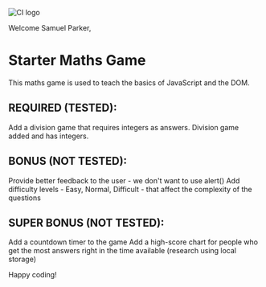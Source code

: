 ![CI logo](https://codeinstitute.s3.amazonaws.com/fullstack/ci_logo_small.png)

Welcome Samuel Parker,

# Starter Maths Game
This maths game is used to teach the basics of JavaScript and the DOM.

## REQUIRED (TESTED):
Add a division game that requires integers as answers.
Division game added and has integers. 

## BONUS (NOT TESTED):

Provide better feedback to the user - we don't want to use alert()
Add difficulty levels - Easy, Normal, Difficult - that affect the complexity of the questions

## SUPER BONUS (NOT TESTED):
Add a countdown timer to the game
Add a high-score chart for people who get the most answers right in the time available (research using local storage)

Happy coding!
